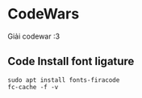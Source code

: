 # CodeWars

Giải codewar :3

## Code Install font ligature

```
sudo apt install fonts-firacode
fc-cache -f -v
```
